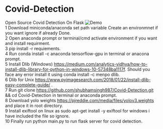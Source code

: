   
# Covid-Detection
Open Source Covid Detection On Flask
![Demo](https://giphy.com/gifs/QZDDObZZDX1OJKUhyx/html5)<br>
1 Download miniconda/anaconda set path variable Create an environmnet if you want ignore if already Done.<br>
2 Open anaconda prompt or terminal/cmd activate environment if you want and install requirment.<br>
3 pip install -r requiements.<br>
4 Run conda install -c anaconda tensorflow-gpu in terminal or anacona prompt.<br>
5 Install Dlib (Windows) https://medium.com/analytics-vidhya/how-to-install-dlib-library-for-python-in-windows-10-57348ba1117f. 
  Should you face any error install it using conda install -c menpo dlib.<br>
6 Dlib for Unix https://www.pyimagesearch.com/2018/01/22/install-dlib-easy-complete-guide/ .<br>
7 Run git clone https://github.com/shubhamsingh987/Covid-Detection.git && cd Covid-Detection in terminal or anaconda prompt. <br>
8 Download yolo weights https://pjreddie.com/media/files/yolov3.weights and place it in root directory.<br>
9 Install exiftool on linux as sudo apt-get install -y exiftool for windows i have included the file so ignore.<br>
10 Finally run python main.py to run flask server for covid detection.<br>
